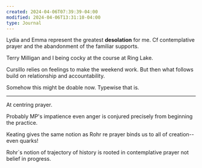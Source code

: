 ```yaml
---
created: 2024-04-06T07:39:39-04:00
modified: 2024-04-06T13:31:10-04:00
type: Journal
---
```


Lydia and Emma represent the greatest **desolation** for me. Cf contemplative prayer and the abandonment of the familiar supports. 

Terry Milligan and I being cocky at the course at Ring Lake.

Cursillo relies on feelings to make the weekend work. But then what follows build on relationship and accountability.

Somehow this might be doable now. Typewise  that is.

---

At centring prayer. 

Probably MP's impatience even anger is conjured precisely from beginning the practice.

Keating gives the same notion as Rohr re prayer binds us to all of creation--even quarks!

Rohr`s notion of trajectory of history is rooted in contemplative prayer not belief in progress.
